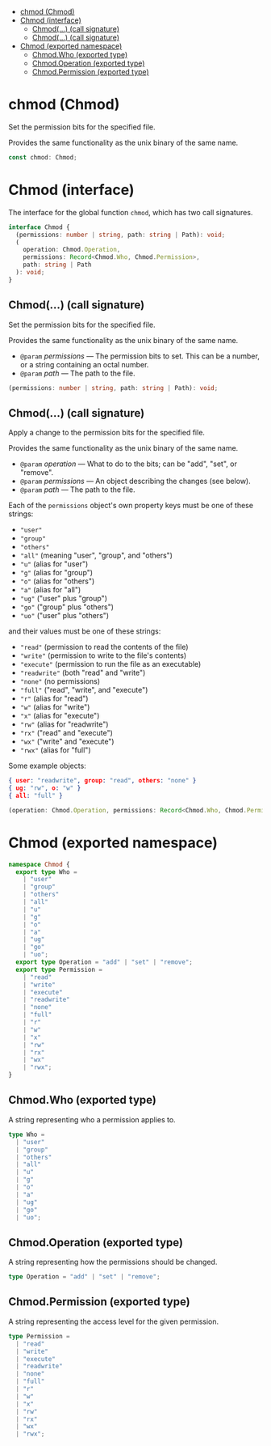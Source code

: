 - [chmod (Chmod)](#chmod-chmod)
- [Chmod (interface)](#chmod-interface)
  - [Chmod(...) (call signature)](#chmod-call-signature)
  - [Chmod(...) (call signature)](#chmod-call-signature-1)
- [Chmod (exported namespace)](#chmod-exported-namespace)
  - [Chmod.Who (exported type)](#chmodwho-exported-type)
  - [Chmod.Operation (exported type)](#chmodoperation-exported-type)
  - [Chmod.Permission (exported type)](#chmodpermission-exported-type)

# chmod (Chmod)

Set the permission bits for the specified file.

Provides the same functionality as the unix binary of the same name.

```ts
const chmod: Chmod;
```

# Chmod (interface)

The interface for the global function `chmod`, which has two call signatures.

```ts
interface Chmod {
  (permissions: number | string, path: string | Path): void;
  (
    operation: Chmod.Operation,
    permissions: Record<Chmod.Who, Chmod.Permission>,
    path: string | Path
  ): void;
}
```

## Chmod(...) (call signature)

Set the permission bits for the specified file.

Provides the same functionality as the unix binary of the same name.

- `@param` _permissions_ — The permission bits to set. This can be a number, or a string containing an octal number.
- `@param` _path_ — The path to the file.

```ts
(permissions: number | string, path: string | Path): void;
```

## Chmod(...) (call signature)

Apply a change to the permission bits for the specified file.

Provides the same functionality as the unix binary of the same name.

- `@param` _operation_ — What to do to the bits; can be "add", "set", or "remove".
- `@param` _permissions_ — An object describing the changes (see below).
- `@param` _path_ — The path to the file.

Each of the `permissions` object's own property keys must be one of these
strings:

- `"user"`
- `"group"`
- `"others"`
- `"all"` (meaning "user", "group", and "others")
- `"u"` (alias for "user")
- `"g"` (alias for "group")
- `"o"` (alias for "others")
- `"a"` (alias for "all")
- `"ug"` ("user" plus "group")
- `"go"` ("group" plus "others")
- `"uo"` ("user" plus "others")

and their values must be one of these strings:

- `"read"` (permission to read the contents of the file)
- `"write"` (permission to write to the file's contents)
- `"execute"` (permission to run the file as an executable)
- `"readwrite"` (both "read" and "write")
- `"none"` (no permissions)
- `"full"` ("read", "write", and "execute")
- `"r"` (alias for "read")
- `"w"` (alias for "write")
- `"x"` (alias for "execute")
- `"rw"` (alias for "readwrite")
- `"rx"` ("read" and "execute")
- `"wx"` ("write" and "execute")
- `"rwx"` (alias for "full")

Some example objects:

```json
{ user: "readwrite", group: "read", others: "none" }
{ ug: "rw", o: "w" }
{ all: "full" }
```

```ts
(operation: Chmod.Operation, permissions: Record<Chmod.Who, Chmod.Permission>, path: string | Path): void;
```

# Chmod (exported namespace)

```ts
namespace Chmod {
  export type Who =
    | "user"
    | "group"
    | "others"
    | "all"
    | "u"
    | "g"
    | "o"
    | "a"
    | "ug"
    | "go"
    | "uo";
  export type Operation = "add" | "set" | "remove";
  export type Permission =
    | "read"
    | "write"
    | "execute"
    | "readwrite"
    | "none"
    | "full"
    | "r"
    | "w"
    | "x"
    | "rw"
    | "rx"
    | "wx"
    | "rwx";
}
```

## Chmod.Who (exported type)

A string representing who a permission applies to.

```ts
type Who =
  | "user"
  | "group"
  | "others"
  | "all"
  | "u"
  | "g"
  | "o"
  | "a"
  | "ug"
  | "go"
  | "uo";
```

## Chmod.Operation (exported type)

A string representing how the permissions should be changed.

```ts
type Operation = "add" | "set" | "remove";
```

## Chmod.Permission (exported type)

A string representing the access level for the given permission.

```ts
type Permission =
  | "read"
  | "write"
  | "execute"
  | "readwrite"
  | "none"
  | "full"
  | "r"
  | "w"
  | "x"
  | "rw"
  | "rx"
  | "wx"
  | "rwx";
```
